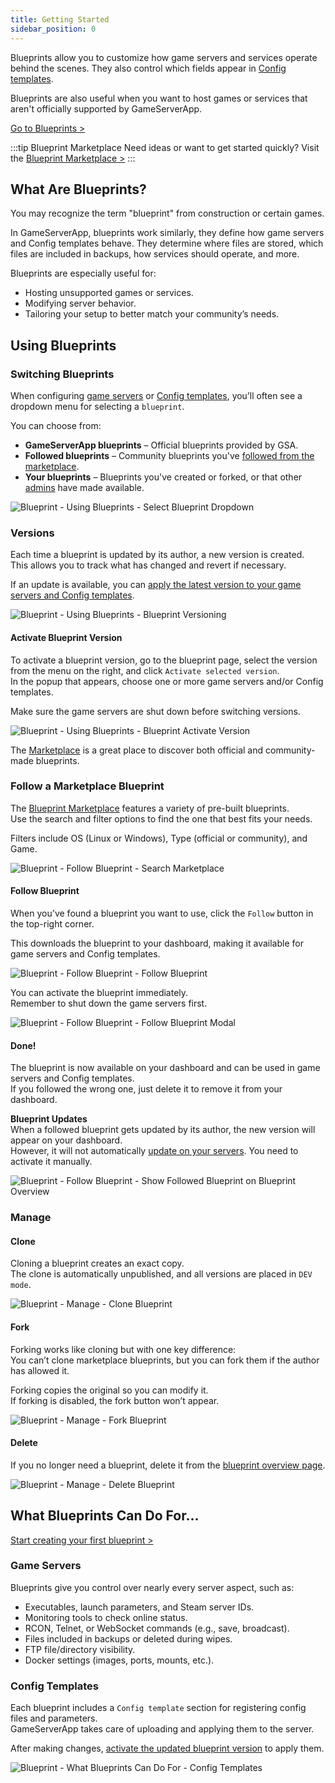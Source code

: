 ```yaml
---
title: Getting Started
sidebar_position: 0
---
```


Blueprints allow you to customize how game servers and services operate behind the scenes. They also control which fields appear in [Config templates](/dashboard/game_servers/config_templates).

Blueprints are also useful when you want to host games or services that aren't officially supported by GameServerApp.

[Go to Blueprints >](https://dash.gameserverapp.com/server/blueprint)

:::tip Blueprint Marketplace
Need ideas or want to get started quickly? Visit the [Blueprint Marketplace >](https://dash.gameserverapp.com/marketplace/market/blueprint)
:::

## What Are Blueprints?

You may recognize the term "blueprint" from construction or certain games.

In GameServerApp, blueprints work similarly, they define how game servers and Config templates behave. They determine where files are stored, which files are included in backups, how services should operate, and more.

Blueprints are especially useful for:
- Hosting unsupported games or services.
- Modifying server behavior.
- Tailoring your setup to better match your community’s needs.

## Using Blueprints

### Switching Blueprints

When configuring [game servers](/dashboard/game_servers/getting_started#change-blueprint) or [Config templates](/dashboard/game_servers/config_templates#settings), you’ll often see a dropdown menu for selecting a `blueprint`.

You can choose from:
- **GameServerApp blueprints** – Official blueprints provided by GSA.
- **Followed blueprints** – Community blueprints you've [followed from the marketplace](/dashboard/blueprints/getting_started#follow-a-marketplace-blueprint).
- **Your blueprints** – Blueprints you've created or forked, or that other [admins](/dashboard/admin_teams) have made available.

![Blueprint - Using Blueprints - Select Blueprint Dropdown](/img/dashboard/blueprint/getting_started/blueprint_select_dropdown.jpg)

### Versions

Each time a blueprint is updated by its author, a new version is created.  
This allows you to track what has changed and revert if necessary.

If an update is available, you can [apply the latest version to your game servers and Config templates](/dashboard/blueprints/getting_started#activate-blueprint-version).

![Blueprint - Using Blueprints - Blueprint Versioning](/img/dashboard/blueprint/getting_started/blueprint_versioning.jpg)

#### Activate Blueprint Version

To activate a blueprint version, go to the blueprint page, select the version from the menu on the right, and click `Activate selected version`.  
In the popup that appears, choose one or more game servers and/or Config templates.

Make sure the game servers are shut down before switching versions.

![Blueprint - Using Blueprints - Blueprint Activate Version](/img/dashboard/blueprint/getting_started/blueprint_version_activate.jpg)

The [Marketplace](/dashboard/marketplace) is a great place to discover both official and community-made blueprints.

### Follow a Marketplace Blueprint

The [Blueprint Marketplace](https://dash.gameserverapp.com/marketplace/market/blueprint) features a variety of pre-built blueprints.  
Use the search and filter options to find the one that best fits your needs.

Filters include OS (Linux or Windows), Type (official or community), and Game.

![Blueprint - Follow Blueprint - Search Marketplace](/img/dashboard/blueprint/getting_started/follow_blueprint_search_filters.jpg)

#### Follow Blueprint

When you've found a blueprint you want to use, click the `Follow` button in the top-right corner.

This downloads the blueprint to your dashboard, making it available for game servers and Config templates.

![Blueprint - Follow Blueprint - Follow Blueprint](/img/dashboard/blueprint/getting_started/follow_blueprint.jpg)

You can activate the blueprint immediately.  
Remember to shut down the game servers first.

![Blueprint - Follow Blueprint - Follow Blueprint Modal](/img/dashboard/blueprint/getting_started/follow_blueprint_modal.jpg)

#### Done!

The blueprint is now available on your dashboard and can be used in game servers and Config templates.  
If you followed the wrong one, just delete it to remove it from your dashboard.

**Blueprint Updates**  
When a followed blueprint gets updated by its author, the new version will appear on your dashboard.  
However, it will not automatically [update on your servers](/dashboard/blueprints/getting_started#versions). You need to activate it manually.

![Blueprint - Follow Blueprint - Show Followed Blueprint on Blueprint Overview](/img/dashboard/blueprint/getting_started/follow_blueprint_overview.jpg)

### Manage

#### Clone

Cloning a blueprint creates an exact copy.  
The clone is automatically unpublished, and all versions are placed in `DEV mode`.

![Blueprint - Manage - Clone Blueprint](/img/dashboard/blueprint/getting_started/clone_blueprint.jpg)

#### Fork

Forking works like cloning but with one key difference:  
You can’t clone marketplace blueprints, but you can fork them if the author has allowed it.

Forking copies the original so you can modify it.  
If forking is disabled, the fork button won’t appear.

![Blueprint - Manage - Fork Blueprint](/img/dashboard/blueprint/getting_started/fork_blueprint.jpg)

#### Delete

If you no longer need a blueprint, delete it from the [blueprint overview page](https://dash.gameserverapp.com/server/blueprint).

![Blueprint - Manage - Delete Blueprint](/img/dashboard/blueprint/getting_started/delete_blueprint.jpg)

## What Blueprints Can Do For...

[Start creating your first blueprint >](/dashboard/blueprints/create_and_manage_blueprints)

### Game Servers

Blueprints give you control over nearly every server aspect, such as:
- Executables, launch parameters, and Steam server IDs.
- Monitoring tools to check online status.
- RCON, Telnet, or WebSocket commands (e.g., save, broadcast).
- Files included in backups or deleted during wipes.
- FTP file/directory visibility.
- Docker settings (images, ports, mounts, etc.).

### Config Templates

Each blueprint includes a `Config template` section for registering config files and parameters.  
GameServerApp takes care of uploading and applying them to the server.

After making changes, [activate the updated blueprint version](/dashboard/blueprints/getting_started#activate-blueprint-version) to apply them.

![Blueprint - What Blueprints Can Do For - Config Templates](/img/dashboard/blueprint/getting_started/blueprint_reference_config_template.jpg)
